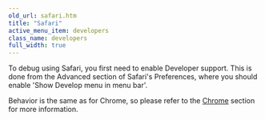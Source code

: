 ```yaml
---
old_url: safari.htm
title: "Safari"
active_menu_item: developers
class_name: developers
full_width: true
---
```



To debug using Safari, you first need to enable Developer support. This is done from the Advanced section of Safari's Preferences, where you should enable 'Show Develop menu in menu bar'.

Behavior is the same as for Chrome, so please refer to the [Chrome](/developers/documentation/scripting-apis/client-scripting-overview/debugging-ac-scripts/chrome) section for more information.

